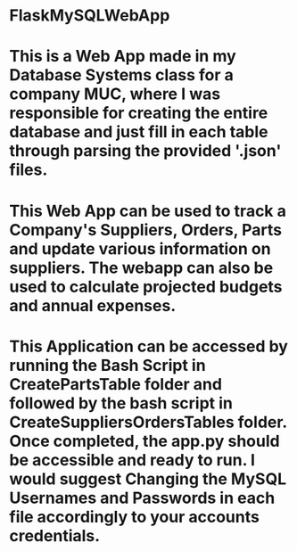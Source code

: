# FlaskMySQLWebApp
 
# This is a Web App made in my Database Systems class for a company MUC, where I was responsible for creating the entire database and just fill in each table through parsing the provided '.json' files.

# This Web App can be used to track a Company's Suppliers, Orders, Parts and update various information on suppliers. The webapp can also be used to calculate projected budgets and annual expenses.

# This Application can be accessed by running the Bash Script in CreatePartsTable folder and followed by the bash script in CreateSuppliersOrdersTables folder. Once completed, the app.py should be accessible and ready to run. I would suggest Changing the MySQL Usernames and Passwords in each file accordingly to your accounts credentials.
